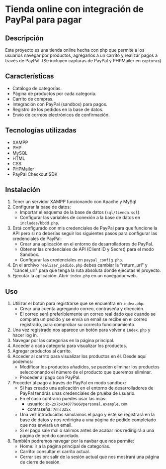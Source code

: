 # Tienda online con integración de PayPal para pagar

## Descripción

Este proyecto es una tienda online hecha con php que permite a los usuarios navegar por productos, agregarlos a un carrito y realizar pagos a través de PayPal. 
(Se incluyen capturas de PayPal y PHPMailer en `capturas`)

## Características

*   Catálogo de categorías.
*   Página  de productos por cada categoría.
*   Carrito de compras.
*   Integración con PayPal (sandbox) para pagos.
*   Registro de los pedidos en la base de datos.
*   Envío de correos electrónicos de confirmación.

## Tecnologías utilizadas

*   XAMPP
*   PHP
*   MySQL
*   HTML
*   CSS
*   PHPMailer
*   PayPal Checkout SDK

## Instalación

1.  Tener un servidor XAMPP funcionando con Apache y MySql
2.  Configurar la base de datos:
    *   Importar el esquema de la base de datos (`sql/tienda.sql`).
    *   Configurar las variables de conexión a la base de datos en `includes/bbdd.php`.
3.  Está configurado con mis credenciales de PayPal para que funcione la API pero si no deberías seguir los siguientes pasos para configurar las credenciales de PayPal:
    *   Crear una aplicación en el entorno de desarrolladores de PayPal.
    *   Obtener las credenciales de API (Client ID y Secret) para el modo Sandbox.
    *   Configurar las credenciales en `paypal_config.php`.
4.  En el archivo `realizar_pedido.php` debes cambiar la "return_url" y "cancel_url" para que tenga la ruta absoluta donde ejecutas el proyecto.
5.  Ejecutar la aplicación: Abrir `index.php` en un navegador web.

## Uso

1.  Utilizar el botón para registrarse que se encuentra en `index.php`:
    *   Crear una cuenta agregando correo, contraseña y dirección.
    *   El correo será preferiblemente un correo real dado que cuando se completa un pedido y se envía un email se recibe en el correo registrado, para comprobar su correcto funcionamiento.
2.  Una vez registrado nos aparece un botón para volver a `index.php` y hacer log in.
3.  Navegar por las categorías en la página principal.
4.  Acceder a cada categoría para visualizar los productos.  
5.  Agregar productos al carrito.
6.  Acceder al carrito para visualizar los productos en él. Desde aquí podemos:
    *   Modificar los productos añadidos, se pueden eliminar los productos seleccionando el número de el producto que queremos eliminar.
    *   Proceder al pago con PayPal.
7.  Proceder al pago a través de PayPal en modo sandbox:
    *   Si has creado una aplicación en el entorno de desarrolladores de PayPal tendrás unas credenciales de prueba de usuario.
    *   En el caso contrario puedes usar las mías:
        -   usuario: `sb-2x7pv34077906@personal.example.com`
        -   contraseña: `7nh)JZ5x`
    *   Una vez introducidas simulamos el pago y este se registrará en la base de datos y nos redirigira a una página de pedido completado que nos enviará un email.
    *   Si el pago sale mal o salimos antes de acabar nos redirigirá a una página de pedido cancelado.
8.  También podremos navegar por la navbar que nos permite:
    *   Home: ir a la página principal de categorías.
    *   Carrito: consultar el carrito actual.
    *   Cerrar sesión: salir de la sesión actual que nos mostrará una página de cierre de sesión.
